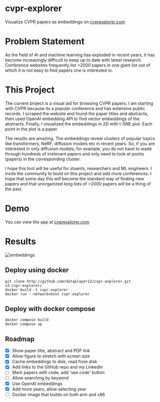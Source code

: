 # cvpr-explorer
Visualize CVPR papers as embeddings on [cvprexplorer.com](http://cvprexplorer.com)

# Problem Statement
As the field of AI and machine learning has exploded in recent years, it has become increasingly difficult to keep up to date with latest research. Conference websites frequently list >2000 papers in one giant list out of which it is not easy to find papers one is interested in.

# This Project
The current project is a visual aid for browsing CVPR papers. I am starting with CVPR because its a popular conference and has extensive public records. I scraped the website and found the paper titles and abstracts, then used OpenAI embedding API to find vector embeddings of the abstracts. Finally, I visualized the embeddings in 2D with t-SNE plot. Each point in the plot is a paper.

The results are amazing. The embeddings reveal clusters of popular topics like transformers, NeRF, diffusion models etc in recent years. So, if you are interested in only diffusion models, for example, you do not have to wade through hundreds of irrelevant papers and only need to look at points (papers) in the corresponding cluster.

I hope this tool will be useful for stuents, researchers and ML engineers. I invite the community to biuld on this project and add more conferences. I hope that some day this will become the standard way of finding new papers and that unorganized long lists of >2000 papers will be a thing of the past.

# Demo
You can view the app at [cvprexplorer.com](http://cvprexplorer.com)

# Results
![embeddings](https://github.com/dataplayer12/cvpr-explorer/assets/11517109/d8913d58-26f2-43a2-b0f8-de5c526f0ab6)


## Deploy using docker
```Shell
git clone http://github.com/dataplayer12/cvpr-explorer.git
cd cvpr-explorer/
docker build -t cvpr-explorer .
docker run --network=host cvpr-explorer
```

## Deploy with docker compose
```Shell
docker compose build
docker compose up
```

## Roadmap

- [x] Show paper title, abstract and PDF link
- [x] Allow figure to stretch with screen size
- [x] Cache embeddings to disk, read from disk
- [x] Add links to the GitHub repo and my LinkedIn
- [ ] Mark papers with code, add 'see code' button
- [ ] Allow searching by keyword
- [x] Use OpenAI embeddings
- [x] Add more years, allow selecting year
- [ ] Docker image that builds on both arm and x86
